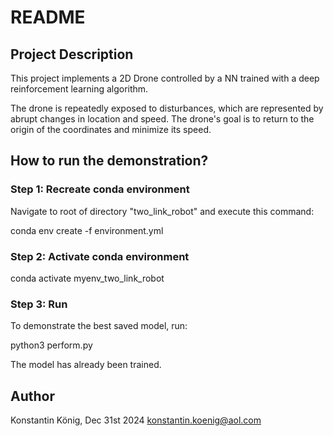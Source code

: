 # README

## Project Description

This project implements a 2D Drone controlled by a NN trained with a deep reinforcement learning algorithm. 

The drone is repeatedly exposed to disturbances, which are represented by abrupt changes in location and speed. The drone's goal is to return to the origin of the coordinates and minimize its speed.

## How to run the demonstration?

### Step 1: Recreate conda environment
Navigate to root of directory "two_link_robot" and execute this command:

conda env create -f environment.yml

### Step 2: Activate conda environment

conda activate myenv_two_link_robot

### Step 3: Run
To demonstrate the best saved model, run: 

python3 perform.py

The model has already been trained.

## Author
Konstantin König, Dec 31st 2024
konstantin.koenig@aol.com